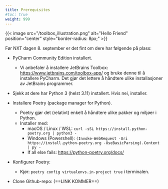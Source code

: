 ```yaml
---
title: Prerequisites
#toc: true
weight: 999
---
```


{{< image src="/toolbox_illustration.png" alt="Hello Friend" position="center" style="border-radius: 8px;" >}}

Før NXT dagen 8. september er det fint om dere har følgende på plass:

- PyCharm Community Edition installert.
    - Vi anbefaler å installere JetBrains Toolbox: https://www.jetbrains.com/toolbox-app/ og bruke denne til å installere PyCharm. Det gjør det lettere å håndtere ulike installasjoner av JetBrains programmer.

- Sjekk at dere har Python 3 (helst 3.11) installert. Hvis nei, installer.

- Installere Poetry (package manager for Python).
    - Poetry gjør det (relativt) enkelt å håndtere ulike pakker og miljøer i Python.
    - Installer med:
        - macOS / Linux / WSL: `curl -sSL https://install.python-poetry.org | python3 -`
        - Windows (Powershell): `(Invoke-WebRequest -Uri https://install.python-poetry.org -UseBasicParsing).Content | py -`
        - If all else fails: https://python-poetry.org/docs/

- Konfigurer Poetry:
    - Kjør: `poetry config virtualenvs.in-project true` i terminalen.

- Clone Github-repo: (==LINK KOMMER==)







